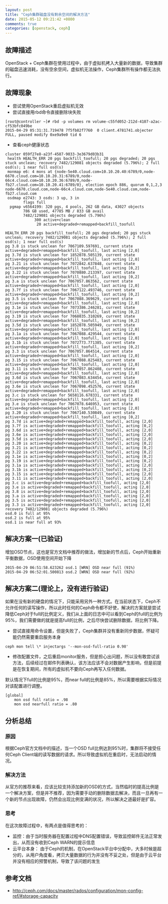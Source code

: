 ```yaml
---
layout: post
title: "Ceph集群磁盘没有剩余空间的解决方法"
date: 2015-05-12 09:21:42 +0800
comments: true
categories: [openstack, ceph]
---
```


## 故障描述

OpenStack + Ceph集群在使用过程中，由于虚拟机拷入大量新的数据，导致集群的磁盘迅速消耗，没有空余空间，虚拟机无法操作，Ceph集群所有操作都无法执行。

<!-- more -->

## 故障现象

* 尝试使用OpenStack重启虚拟机无效
* 尝试直接用rbd命令直接删除块失败

``` plain
[root@controller ~]# rbd -p volumes rm volume-c55fd052-212d-4107-a2ac-cf53bfc049be
2015-04-29 05:31:31.719478 7f5fb82f7760  0 client.4781741.objecter  FULL, paused modify 0xe9a9e0 tid 6
```

* 查看ceph健康状态

``` plain ceph -s
cluster 059f27e8-a23f-4587-9033-3e3679d03b31
 health HEALTH_ERR 20 pgs backfill_toofull; 20 pgs degraded; 20 pgs stuck unclean; recovery 7482/129081 objects degraded (5.796%); 2 full osd(s); 1 near full osd(s)
 monmap e6: 4 mons at {node-5e40.cloud.com=10.10.20.40:6789/0,node-6670.cloud.com=10.10.20.31:6789/0,node-66c4.cloud.com=10.10.20.36:6789/0,node-fb27.cloud.com=10.10.20.41:6789/0}, election epoch 886, quorum 0,1,2,3 node-6670.cloud.com,node-66c4.cloud.com,node-5e40.cloud.com,node-fb27.cloud.com
 osdmap e2743: 3 osds: 3 up, 3 in
        flags full
  pgmap v6564199: 320 pgs, 4 pools, 262 GB data, 43027 objects
        786 GB used, 47785 MB / 833 GB avail
        7482/129081 objects degraded (5.796%)
             300 active+clean
              20 active+degraded+remapped+backfill_toofull
```

``` plain ceph health detail
HEALTH_ERR 20 pgs backfill_toofull; 20 pgs degraded; 20 pgs stuck unclean; recovery 7482/129081 objects degraded (5.796%); 2 full osd(s); 1 near full osd(s)
pg 3.8 is stuck unclean for 7067109.597691, current state active+degraded+remapped+backfill_toofull, last acting [2,0]
pg 3.7d is stuck unclean for 1852078.505139, current state active+degraded+remapped+backfill_toofull, last acting [2,0]
pg 3.21 is stuck unclean for 7072842.637848, current state active+degraded+remapped+backfill_toofull, last acting [0,2]
pg 3.22 is stuck unclean for 7070880.213397, current state active+degraded+remapped+backfill_toofull, last acting [0,2]
pg 3.a is stuck unclean for 7067057.863562, current state active+degraded+remapped+backfill_toofull, last acting [2,0]
pg 3.7f is stuck unclean for 7067122.493746, current state active+degraded+remapped+backfill_toofull, last acting [0,2]
pg 3.5 is stuck unclean for 7067088.369629, current state active+degraded+remapped+backfill_toofull, last acting [2,0]
pg 3.1e is stuck unclean for 7073386.246281, current state active+degraded+remapped+backfill_toofull, last acting [0,2]
pg 3.19 is stuck unclean for 7068035.310269, current state active+degraded+remapped+backfill_toofull, last acting [0,2]
pg 3.5d is stuck unclean for 1852078.505949, current state active+degraded+remapped+backfill_toofull, last acting [2,0]
pg 3.1a is stuck unclean for 7067088.429544, current state active+degraded+remapped+backfill_toofull, last acting [2,0]
pg 3.1b is stuck unclean for 7072773.771385, current state active+degraded+remapped+backfill_toofull, last acting [0,2]
pg 3.3 is stuck unclean for 7067057.864514, current state active+degraded+remapped+backfill_toofull, last acting [2,0]
pg 3.15 is stuck unclean for 7067088.825483, current state active+degraded+remapped+backfill_toofull, last acting [2,0]
pg 3.11 is stuck unclean for 7067057.862408, current state active+degraded+remapped+backfill_toofull, last acting [2,0]
pg 3.6d is stuck unclean for 7067083.634454, current state active+degraded+remapped+backfill_toofull, last acting [2,0]
pg 3.6e is stuck unclean for 7067098.452576, current state active+degraded+remapped+backfill_toofull, last acting [2,0]
pg 3.c is stuck unclean for 5658116.678331, current state active+degraded+remapped+backfill_toofull, last acting [2,0]
pg 3.e is stuck unclean for 7067078.646953, current state active+degraded+remapped+backfill_toofull, last acting [2,0]
pg 3.20 is stuck unclean for 7067140.530849, current state active+degraded+remapped+backfill_toofull, last acting [0,2]
pg 3.7d is active+degraded+remapped+backfill_toofull, acting [2,0]
pg 3.7f is active+degraded+remapped+backfill_toofull, acting [0,2]
pg 3.6d is active+degraded+remapped+backfill_toofull, acting [2,0]
pg 3.6e is active+degraded+remapped+backfill_toofull, acting [2,0]
pg 3.5d is active+degraded+remapped+backfill_toofull, acting [2,0]
pg 3.20 is active+degraded+remapped+backfill_toofull, acting [0,2]
pg 3.21 is active+degraded+remapped+backfill_toofull, acting [0,2]
pg 3.22 is active+degraded+remapped+backfill_toofull, acting [0,2]
pg 3.1e is active+degraded+remapped+backfill_toofull, acting [0,2]
pg 3.19 is active+degraded+remapped+backfill_toofull, acting [0,2]
pg 3.1a is active+degraded+remapped+backfill_toofull, acting [2,0]
pg 3.1b is active+degraded+remapped+backfill_toofull, acting [0,2]
pg 3.15 is active+degraded+remapped+backfill_toofull, acting [2,0]
pg 3.11 is active+degraded+remapped+backfill_toofull, acting [2,0]
pg 3.c is active+degraded+remapped+backfill_toofull, acting [2,0]
pg 3.e is active+degraded+remapped+backfill_toofull, acting [2,0]
pg 3.8 is active+degraded+remapped+backfill_toofull, acting [2,0]
pg 3.a is active+degraded+remapped+backfill_toofull, acting [2,0]
pg 3.5 is active+degraded+remapped+backfill_toofull, acting [2,0]
pg 3.3 is active+degraded+remapped+backfill_toofull, acting [2,0]
recovery 7482/129081 objects degraded (5.796%)
osd.0 is full at 95%
osd.2 is full at 95%
osd.1 is near full at 93%
```
## 解决方案一(已验证)

增加OSD节点，这也是官方文档中推荐的做法，增加新的节点后，Ceph开始重新平衡数据，OSD使用空间开始下降

``` plain
2015-04-29 06:51:58.623262 osd.1 [WRN] OSD near full (91%)
2015-04-29 06:52:01.500813 osd.2 [WRN] OSD near full (92%)
```

## 解决方案二(理论上，没有进行验证)

如果在没有新的硬盘的情况下，只能采用另外一种方式。在当前状态下，Ceph不允许任何的读写操作，所以此时任何的Ceph命令都不好使，解决的方案就是尝试降低Ceph对于full的比例定义，我们从上面的日志中可以看到Ceph的full的比例为95%，我们需要做的就是提高full的比例，之后尽快尝试删除数据，将比例下降。

* 尝试直接用命令设置，但是失败了，Ceph集群并没有重新同步数据，怀疑可能仍然需要重启服务本身

``` plain
ceph mon tell \* injectargs '--mon-osd-full-ratio 0.98'
```

* 修改配置文件，之后重启monitor服务，但是担心出问题，所以没有敢尝试该方法，后续经过在邮件列表确认，该方法应该不会对数据产生影响，但是前提是在恢复期间，所有的虚拟机不要向Ceph再写入任何数据。

默认情况下full的比例是95%，而near full的比例是85%，所以需要根据实际情况对该配置进行调整。

``` plain /etc/ceph/ceph.conf
[global]
    mon osd full ratio = .98
    mon osd nearfull ratio = .80
```

## 分析总结

### 原因

根据Ceph官方文档中的描述，当一个OSD full比例达到95%时，集群将不接受任何Ceph Client端的读写数据的请求。所以导致虚拟机在重启时，无法启动的情况。

### 解决方法

从官方的推荐来看，应该比较支持添加新的OSD的方式，当然临时的提高比例是一个解决方案，但是并不推荐，因为需要手动的删除数据去解决，而且一旦再有一个新的节点出现故障，仍然会出现比例变满的状况，所以解决之道最好是扩容。

### 思考

在这次故障过程中，有两点是值得思考的：

* 监控：由于当时服务器在配置过程中DNS配置错误，导致监控邮件无法正常发出，从而没有收到Ceph WARN的提示信息
* 云平台本身： 由于Ceph的机制，在OpenStack平台中分配中，大多时候是超分的，从用户角度看，拷贝大量数据的行为并没有不妥之处，但是由于云平台并没有相应的预警机制，导致了该问题的发生

## 参考文档
* http://ceph.com/docs/master/rados/configuration/mon-config-ref/#storage-capacity
